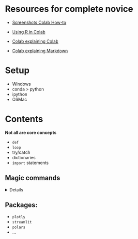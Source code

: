 
# Resources for complete novice

- [Screenshots Colab How-to](https://docs.google.com/presentation/d/1mTPV4Wqup52IBjfxC3nbBIzovJB-01w1g-l-kQH_Zrc/)
- [Using R in Colab](https://colab.research.google.com/drive/1YZXHoX3A8q-FtDrl94Z71lAn4jVYKwGW)

- [Colab explaining Colab](https://colab.research.google.com/github/Tanu-N-Prabhu/Python/blob/master/Cheat_sheet_for_Google_Colab.ipynb)
- [Colab explaining Markdown](https://colab.research.google.com/notebooks/markdown_guide.ipynb)


# Setup
- Windows
 - conda > python
 - ipython    
- OSMac

# Contents

**Not all are core concepts**

- ```def```
- ```loop```
- try/catch
- dictionaries
- ```import``` statements

## Magic commands

<details> 

```%alias, %alias_magic, %autoawait, %autocall, %automagic, %autosave, %bookmark, %cat, %cd, %clear, %colors, %conda, %config, %connect_info, %cp, %debug, %dhist, %dirs, %doctest_mode, %ed, %edit, %env, %gui, %hist, %history, %killbgscripts, %ldir, %less, %lf, %lk, %ll, %load, %load_ext, %loadpy, %logoff, %logon, %logstart, %logstate, %logstop, %ls, %lsmagic, %lx, %macro, %magic, %man, %matplotlib, %mkdir, %more, %mv, %notebook, %page, %pastebin, %pdb, %pdef, %pdoc, %pfile, %pinfo, %pinfo2, %pip, %popd, %pprint, %precision, %prun, %psearch, %psource, %pushd, %pwd, %pycat, %pylab, %qtconsole, %quickref, %recall, %rehashx, %reload_ext, %rep, %rerun, %reset, %reset_selective, %rm, %rmdir, %run, %save, %sc, %set_env, %store, %sx, %system, %tb, %time, %timeit, %unalias, %unload_ext, %who, %who_ls, %whos, %xdel, %xmode```

</details>


## Packages:
  - ```plotly```
  - ```streamlit```
  - ```polars```
  - ...
